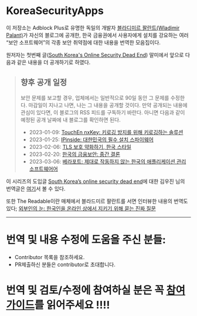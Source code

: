 # KoreaSecurityApps

이 저장소는 Adblock Plus로 유명한 독일의 개발자 [블라디미르 팔란트(Wladimir Palant)](https://palant.info/about/)가 자신의 블로그에 공개한, 한국 금융권에서 사용자에게 설치를 강요하는 여러 “보안 소프트웨어”의 각종 보안 취약점에 대한 내용을 번역한 모음집이다.

원저자는 첫번째 글([South Korea's Online Security Dead End](https://palant.info/2023/01/02/south-koreas-online-security-dead-end/)) 말미에서 앞으로 다음과 같은 내용을 더 공개하기로 하였다.

> ## 향후 공개 일정
>
> 보안 문제를 보고할 경우, 업체에서는 일반적으로 90일 동안 그 문제를 수정한다. 마감일이 지나고 나면, 나는 그 내용을 공개할 것이다. 만약 공개되는 내용에 관심이 있다면, 이 블로그의 RSS 피드를 구독하기 바란다. 아니면 다음과 같이 예정된 공개 날짜에 내 블로그를 확인하면 된다.
>
> - 2023-01-09: [TouchEn nxKey: 키로깅 방지를 위해 키로깅하는 솔루션](https://github.com/alanleedev/KoreaSecurityApps/blob/main/01_touchen_nxkey.md)
> - 2023-01-25: [IPinside: 대한민국의 필수 설치 스파이웨어](https://github.com/alanleedev/KoreaSecurityApps/blob/main/02_ipinside_lws_agent.md)
> - 2023-02-06: [TLS 보호 약화하기, 한국 스타일](https://github.com/alanleedev/KoreaSecurityApps/blob/main/03_weakening_tls_protection.md)
> - 2023-02-20: [한국의 금융보안: 중간 결론](https://github.com/alanleedev/KoreaSecurityApps/blob/main/04_intermediate_conclusions.md)
> - 2023-03-06: [베라포트: 제대로 작동하지 않는 한국의 애플리케이션 관리 소프트웨어어](https://github.com/alanleedev/KoreaSecurityApps/blob/main/05_wizvera_veraport.md)

이 시리즈의 도입글 [South Korea’s online security dead end](https://palant.info/2023/01/02/south-koreas-online-security-dead-end/)에 대한 김우진 님의 번역글은 [여기](https://www.woojinkim.org/wiki/spaces/me/pages/733085820)서 볼 수 있다.


또한 The Readable이란 매체에서 블라드미르 팔란트를 서면 인터뷰한 내용의 번역도 있다; [외부인의 눈: 한국인을 온라인 상에서 지키기 위해 묻는 진짜 질문](https://github.com/alanleedev/KoreaSecurityApps/blob/main/a_thereadable_article.md)

---

# 번역 및 내용 수정에 도움을 주신 분들: 
- Contributor 목록을 참조하세요.
- PR제출하신 분들은 contributor로 초대합니다.

# 번역 및 검토/수정에 참여하실 분은 꼭 [참여 가이드](CONTRIBUTION.md)를 읽어주세요 !!!!